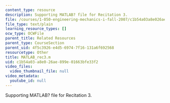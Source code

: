 ```yaml
---
content_type: resource
description: Supporting MATLAB? file for Recitation 3.
file: /courses/1-050-engineering-mechanics-i-fall-2007/c1b54a03a8e026ae899e01663bfe33f2_MATLAB_rec3.m
file_type: text/plain
learning_resource_types: []
ocw_type: OCWFile
parent_title: Related Resources
parent_type: CourseSection
parent_uid: 4f5c3926-e4d5-6974-7f16-131a6f692568
resourcetype: Other
title: MATLAB_rec3.m
uid: c1b54a03-a8e0-26ae-899e-01663bfe33f2
video_files:
  video_thumbnail_file: null
video_metadata:
  youtube_id: null
---
```

Supporting MATLAB? file for Recitation 3.

